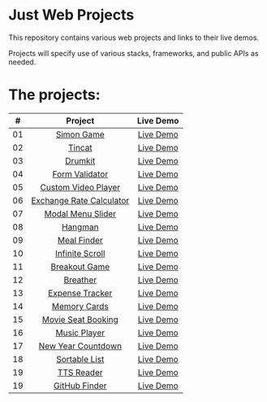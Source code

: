 # Just Web Projects

This repository contains various web projects and links to their live demos.

Projects will specify use of various stacks, frameworks, and public APIs as needed.

# The projects:

|  #  |                                             Project                                              |                                  Live Demo                                   |
| :-: | :----------------------------------------------------------------------------------------------: | :--------------------------------------------------------------------------: |
| 01  |          [Simon Game](https://github.com/rPhase/justwebprojects/tree/master/simon-game)          |      [Live Demo](https://rphase.github.io/justwebprojects/simon-game/)       |
| 02  |              [Tincat](https://github.com/rPhase/justwebprojects/tree/master/tincat)              |        [Live Demo](https://rphase.github.io/justwebprojects/tincat/)         |
| 03  |             [Drumkit](https://github.com/rPhase/justwebprojects/tree/master/drumkit)             |        [Live Demo](https://rphase.github.io/justwebprojects/drumkit/)        |
| 04  |      [Form Validator](https://github.com/rPhase/justwebprojects/tree/master/form-validator)      |    [Live Demo](https://rphase.github.io/justwebprojects/form-validator/)     |
| 05  | [Custom Video Player](https://github.com/rPhase/justwebprojects/tree/master/custom-video-player) |  [Live Demo](https://rphase.github.io/justwebprojects/custom-video-player/)  |
| 06  | [Exchange Rate Calculator](https://github.com/rPhase/justwebprojects/tree/master/exchange-rate)  |     [Live Demo](https://rphase.github.io/justwebprojects/exchange-rate/)     |
| 07  |   [Modal Menu Slider](https://github.com/rPhase/justwebprojects/tree/master/modal-menu-slider)   |   [Live Demo](https://rphase.github.io/justwebprojects/modal-menu-slider/)   |
| 08  |             [Hangman](https://github.com/rPhase/justwebprojects/tree/master/hangman)             |        [Live Demo](https://rphase.github.io/justwebprojects/hangman/)        |
| 09  |         [Meal Finder](https://github.com/rPhase/justwebprojects/tree/master/meal-finder)         |      [Live Demo](https://rphase.github.io/justwebprojects/meal-finder/)      |
| 10  |     [Infinite Scroll](https://github.com/rPhase/justwebprojects/tree/master/infinite-scroll)     |    [Live Demo](https://rphase.github.io/justwebprojects/infinite-scroll/)    |
| 11  |       [Breakout Game](https://github.com/rPhase/justwebprojects/tree/master/breakout-game)       |     [Live Demo](https://rphase.github.io/justwebprojects/breakout-game/)     |
| 12  |            [Breather](https://github.com/rPhase/justwebprojects/tree/master/breather)            |       [Live Demo](https://rphase.github.io/justwebprojects/breather/)        |
| 13  |     [Expense Tracker](https://github.com/rPhase/justwebprojects/tree/master/expense-tracker)     |    [Live Demo](https://rphase.github.io/justwebprojects/expense-tracker/)    |
| 14  |        [Memory Cards](https://github.com/rPhase/justwebprojects/tree/master/memory-cards)        |     [Live Demo](https://rphase.github.io/justwebprojects/memory-cards/)      |
| 15  |  [Movie Seat Booking](https://github.com/rPhase/justwebprojects/tree/master/movie-seat-booking)  |  [Live Demo](https://rphase.github.io/justwebprojects/movie-seat-booking/)   |
| 16  |        [Music Player](https://github.com/rPhase/justwebprojects/tree/master/music-player)        |     [Live Demo](https://rphase.github.io/justwebprojects/music-player/)      |
| 17  |  [New Year Countdown](https://github.com/rPhase/justwebprojects/tree/master/new-year-countdown)  |  [Live Demo](https://rphase.github.io/justwebprojects/new-year-countdown/)   |
| 18  |       [Sortable List](https://github.com/rPhase/justwebprojects/tree/master/sortable-list)       |     [Live Demo](https://rphase.github.io/justwebprojects/sortable-list/)     |
| 19  |    [TTS Reader](https://github.com/rPhase/justwebprojects/tree/master/text-to-speech-reader)     | [Live Demo](https://rphase.github.io/justwebprojects/text-to-speech-reader/) |
| 19  |                   [GitHub Finder](https://github.com/rPhase/github-finder-v2)                    |            [Live Demo](https://github-finder-v2-tau.vercel.app/)             |
